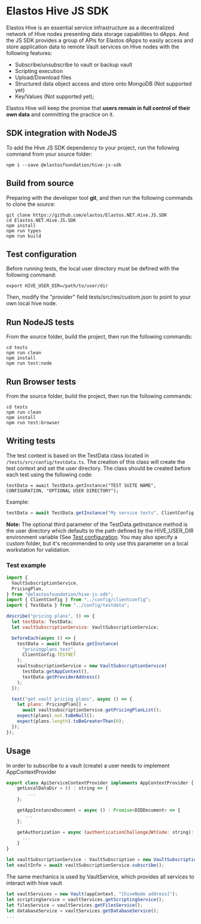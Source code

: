 # Elastos Hive JS SDK

Elastos Hive is an essential service infrastructure as a decentralized network of Hive nodes presenting data storage capabilities to dApps. And the JS SDK provides a group of APIs for Elastos dApps to easily access and store application data to remote Vault services on Hive nodes with the following features:

- Subscribe/unsubscribe to vault or backup vault
- Scripting execution
- Upload/Download files
- Structured data object access and store onto MongoDB (Not supported yet)
- Key/Values (Not supported yet);

Elastos Hive will keep the promise that **users remain in full control of their own data** and committing the practice on it.

## SDK integration with NodeJS

To add the Hive JS SDK dependency to your project, run the following command from your source folder:

```shell
npm i --save @elastosfoundation/hive-js-sdk
```

## Build from source

Preparing with the developer tool **git**, and then run the following commands to clone the source:

```shell
git clone https://github.com/elastos/Elastos.NET.Hive.JS.SDK
cd Elastos.NET.Hive.JS.SDK
npm install
npm run types
npm run build
```

## Test configuration

Before running tests, the local user directory must be defined with the following command:

```shell
export HIVE_USER_DIR=/path/to/user/dir
```

Then, modify the "provider" field tests/src/res/custom.json to point to your own local hive node.

## Run NodeJS tests

From the source folder, build the project, then run the following commands:

```shell
cd tests
npm run clean
npm install
npm run test:node
```

## Run Browser tests

From the source folder, build the project, then run the following commands:

```shell
cd tests
npm run clean
npm install
npm run test:browser
```

## Writing tests

The test context is based on the TestData class located in `/tests/src/config/testdata.ts`. The creation of this class will create the test context and set the user directory. The class should be created before each test using the following code:

`testData = await TestData.getInstance("TEST SUITE NAME", CONFIGURATION, "OPTIONAL USER DIRECTORY");`

Example:

```javascript
testData = await TestData.getInstance("My service tests", ClientConfig.LOCAL);
```

**Note:** The optional third parameter of the TestData.getInstance method is the user directory which defaults to the path defined by the HIVE_USER_DIR environment variable (See [Test configuration](#test-configuration). You may also specify a custom folder, but it's recommended to only use this parameter on a local workstation for validation.

### Test example

```javascript
import {
  VaultSubscriptionService,
  PricingPlan,
} from "@elastosfoundation/hive-js-sdk";
import { ClientConfig } from "../config/clientconfig";
import { TestData } from "../config/testdata";

describe("pricing plans", () => {
  let testData: TestData;
  let vaultSubscriptionService: VaultSubscriptionService;

  beforeEach(async () => {
    testData = await TestData.getInstance(
      "pricingplans.test",
      ClientConfig.TESTNET
    );
    vaultsubscriptionService = new VaultSubscriptionService(
      testData.getAppContext(),
      testData.getProviderAddress()
    );
  });

  test("get vault pricing plans", async () => {
    let plans: PricingPlan[] =
      await vaultsubscriptionService.getPricingPlanList();
    expect(plans).not.toBeNull();
    expect(plans.length).toBeGreaterThan(0);
  });
});
```

## Usage

In order to subscribe to a vault (create) a user needs to implement AppContextProvider

```javascript
export class ApiServiceContextProvider implements AppContextProvider {
    getLocalDataDir = () : string => {
        ...
    };

    getAppInstanceDocument = async () : Promise<DIDDocument> => {
       ...
    };

    getAuthorization = async (authenticationChallengeJWtCode: string): Promise<string> => {
      ...
    }
}

let vaultSubscriptionService : VaultSubscription = new VaultSubscription(appContext, "[hiveNode address]");
let vaultInfo = await vaultSubscriptionService.subscribe();
```

The same mechanics is used by VaultService, which provides all services to interact with hive vault

```javascript
let vaultServices = new Vault(appContext, "[hiveNode address]");
let scriptingService = vaultServices.getScriptingService();
let filesService = vaultServices.getFilesService();
let databaseService = vaultServices.getDatabaseService();
...
```
